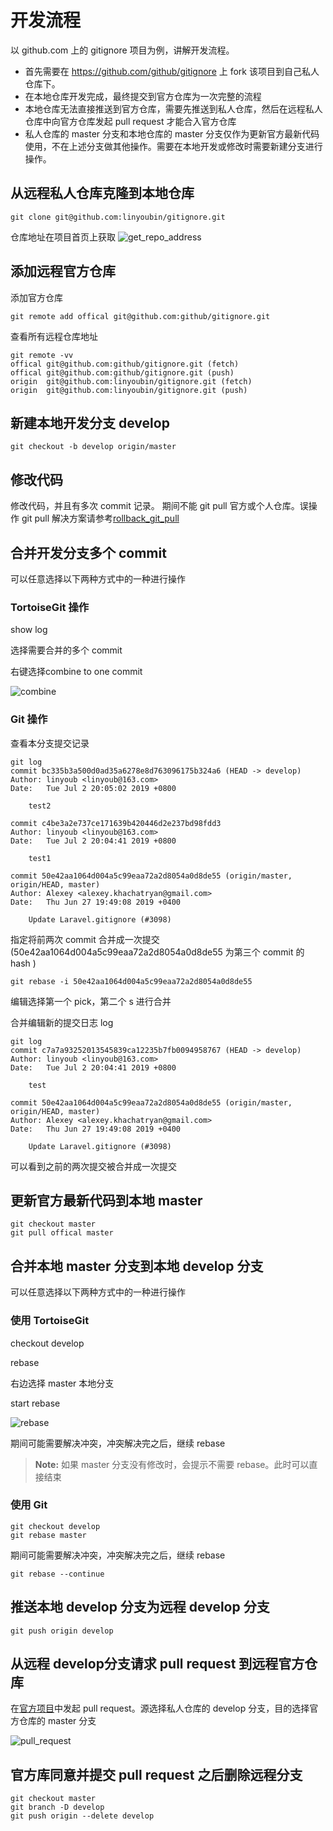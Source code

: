
# 开发流程 #
以 github.com 上的 gitignore 项目为例，讲解开发流程。
- 首先需要在 https://github.com/github/gitignore 上 fork 该项目到自己私人仓库下。
- 在本地仓库开发完成，最终提交到官方仓库为一次完整的流程
- 本地仓库无法直接推送到官方仓库，需要先推送到私人仓库，然后在远程私人仓库中向官方仓库发起 pull request 才能合入官方仓库
- 私人仓库的 master 分支和本地仓库的 master 分支仅作为更新官方最新代码使用，不在上述分支做其他操作。需要在本地开发或修改时需要新建分支进行操作。

## 从远程私人仓库克隆到本地仓库 ##
``` shell
git clone git@github.com:linyoubin/gitignore.git
```

仓库地址在项目首页上获取
![get_repo_address](../image/get_repo_address.jpg)

## 添加远程官方仓库 ##
添加官方仓库
``` shell
git remote add offical git@github.com:github/gitignore.git
```

查看所有远程仓库地址
``` shell
git remote -vv
offical git@github.com:github/gitignore.git (fetch)
offical git@github.com:github/gitignore.git (push)
origin  git@github.com:linyoubin/gitignore.git (fetch)
origin  git@github.com:linyoubin/gitignore.git (push)
```

## 新建本地开发分支 develop ##
``` shell
git checkout -b develop origin/master
```

## 修改代码 ##
修改代码，并且有多次 commit 记录。 期间不能 git pull 官方或个人仓库。误操作 git pull 解决方案请参考[rollback_git_pull](./trouble_shooting.md#回退gitpull操作)

## 合并开发分支多个 commit ##
可以任意选择以下两种方式中的一种进行操作

### TortoiseGit 操作 ###
show log 

选择需要合并的多个 commit

右键选择combine to one commit

![combine](../image/combine_to_one_commit.jpg)

### Git 操作 ###

查看本分支提交记录
``` shell
git log 
commit bc335b3a500d0ad35a6278e8d763096175b324a6 (HEAD -> develop)
Author: linyoub <linyoub@163.com>
Date:   Tue Jul 2 20:05:02 2019 +0800

    test2

commit c4be3a2e737ce171639b420446d2e237bd98fdd3
Author: linyoub <linyoub@163.com>
Date:   Tue Jul 2 20:04:41 2019 +0800

    test1

commit 50e42aa1064d004a5c99eaa72a2d8054a0d8de55 (origin/master, origin/HEAD, master)
Author: Alexey <alexey.khachatryan@gmail.com>
Date:   Thu Jun 27 19:49:08 2019 +0400

    Update Laravel.gitignore (#3098)

```

指定将前两次 commit 合并成一次提交 (50e42aa1064d004a5c99eaa72a2d8054a0d8de55 为第三个 commit 的 hash )
``` shell
git rebase -i 50e42aa1064d004a5c99eaa72a2d8054a0d8de55
```

编辑选择第一个 pick，第二个 s 进行合并

合并编辑新的提交日志 log

``` shell
git log
commit c7a7a93252013545839ca12235b7fb0094958767 (HEAD -> develop)
Author: linyoub <linyoub@163.com>
Date:   Tue Jul 2 20:04:41 2019 +0800

    test

commit 50e42aa1064d004a5c99eaa72a2d8054a0d8de55 (origin/master, origin/HEAD, master)
Author: Alexey <alexey.khachatryan@gmail.com>
Date:   Thu Jun 27 19:49:08 2019 +0400

    Update Laravel.gitignore (#3098)

```

可以看到之前的两次提交被合并成一次提交

## 更新官方最新代码到本地 master ##
``` shell
git checkout master
git pull offical master
```

## 合并本地 master 分支到本地 develop 分支 ##
可以任意选择以下两种方式中的一种进行操作

### 使用 TortoiseGit ###
checkout develop

rebase

右边选择 master 本地分支

start rebase

![rebase](../image/git_rebase.jpg)

期间可能需要解决冲突，冲突解决完之后，继续 rebase

>**Note:** 如果 master 分支没有修改时，会提示不需要 rebase。此时可以直接结束
>

### 使用 Git ###

``` shell
git checkout develop
git rebase master
```

期间可能需要解决冲突，冲突解决完之后，继续 rebase
``` shell
git rebase --continue
```

## 推送本地 develop 分支为远程 develop 分支 ##
``` shell
git push origin develop
```

## 从远程 develop分支请求 pull request 到远程官方仓库 ##
在[官方项目](https://github.com/github/gitignore/pulls)中发起 pull request。源选择私人仓库的 develop 分支，目的选择官方仓库的 master 分支

![pull_request](../image/pull_request.jpg)

## 官方库同意并提交 pull request 之后删除远程分支 ##
``` shell
git checkout master
git branch -D develop
git push origin --delete develop
```
